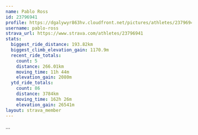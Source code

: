 ```yaml
---
name: Pablo Ross
id: 23796941
profile: https://dgalywyr863hv.cloudfront.net/pictures/athletes/23796941/14615399/1/large.jpg
username: pablo-ross
strava_url: https://www.strava.com/athletes/23796941
stats:
  biggest_ride_distance: 193.82km
  biggest_climb_elevation_gain: 1170.9m
  recent_ride_totals:
    count: 5
    distance: 266.01km
    moving_time: 11h 44m
    elevation_gain: 2080m
  ytd_ride_totals:
    count: 86
    distance: 3784km
    moving_time: 162h 26m
    elevation_gain: 26541m
layout: strava_member
--- 
```

...

